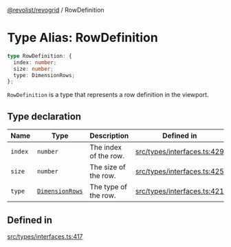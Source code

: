 [@revolist/revogrid](README.md) / RowDefinition

# Type Alias: RowDefinition

```ts
type RowDefinition: {
  index: number;
  size: number;
  type: DimensionRows;
};
```

`RowDefinition` is a type that represents a row definition in the
viewport.

## Type declaration

| Name | Type | Description | Defined in |
| ------ | ------ | ------ | ------ |
| `index` | `number` | The index of the row. | [src/types/interfaces.ts:429](https://github.com/revolist/revogrid/blob/2f07f30b37da771d7d712c0b9b9b90928758921a/src/types/interfaces.ts#L429) |
| `size` | `number` | The size of the row. | [src/types/interfaces.ts:425](https://github.com/revolist/revogrid/blob/2f07f30b37da771d7d712c0b9b9b90928758921a/src/types/interfaces.ts#L425) |
| `type` | [`DimensionRows`](TypeAlias.DimensionRows.md) | The type of the row. | [src/types/interfaces.ts:421](https://github.com/revolist/revogrid/blob/2f07f30b37da771d7d712c0b9b9b90928758921a/src/types/interfaces.ts#L421) |

## Defined in

[src/types/interfaces.ts:417](https://github.com/revolist/revogrid/blob/2f07f30b37da771d7d712c0b9b9b90928758921a/src/types/interfaces.ts#L417)
